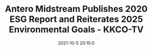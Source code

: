 ---
"title": "Antero Midstream Publishes 2020 ESG Report and Reiterates 2025 Environmental Goals - KKCO-TV"
"date": "2021-10-5 20:15:0"
"feed_name": "GOOGLENEWSDRILLING"
"feed_website": "https://news.google.com/search?q=drilling%2Bincident&hl=en-US&gl=US&ceid=US:en"
"feed_rss": "https://news.google.com/rss/search?q=drilling%2Bincident&hl=en-US&gl=US&ceid=US:en"
"link": "https://www.nbc11news.com/prnewswire/2021/10/05/antero-midstream-publishes-2020-esg-report-reiterates-2025-environmental-goals/"
"source": "{'href': 'https://www.nbc11news.com', 'title': 'KKCO-TV'}"
"file": "_posts/2021-1-1-4f08eb25820b89d4eed50bb65bb02282f62986b1.md"
"accident": "0"
"drilling": "0"
"dead": "0"
"injured": "0"
"arrested": "0"
"place": "unknown place"
"where": "unknown site"
"causes": "unknown"
"place_uri": "unknown place"
---